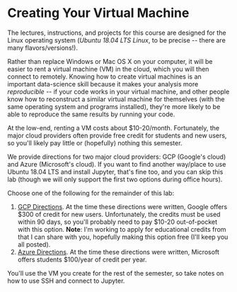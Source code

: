 # Creating Your Virtual Machine

The lectures, instructions, and projects for this course are designed
for the Linux operating system (*Ubuntu 18.04 LTS Linux*, to be
precise -- there are many flavors/versions!).

Rather than replace Windows or Mac OS X on your computer, it will be
easier to rent a virtual machine (VM) in the cloud, which you will
then connect to remotely.  Knowing how to create virtual machines is
an important data-science skill because it makes your analysis more
*reproducible* -- if your code works in your virtual machine, and
other people know how to reconstruct a similar virtual machine for
themselves (with the same operating system and programs installed),
they're more likely to be able to reproduce the same results by
running your code.

At the low-end, renting a VM costs about
$10-20/month.  Fortunately, the major cloud providers often provide
free credit for students and new users, so you'll likely pay little or
(hopefully) nothing this semester.

We provide directions for two major cloud providers: GCP (Google's
cloud) and Azure (Microsoft's cloud).  If you want to find another
way/place to use Ubuntu 18.04 LTS and install Jupyter, that's fine
too, and you can skip this lab (though we will only support the first
two options during office hours).

Choose one of the following for the remainder of this lab:

1. [GCP Directions](gcp/README.md).  At the time these directions were written, Google offers $300 of credit for new users.  Unfortunately, the credits must be used within 90 days, so you'll probably need to pay $10-20 out-of-pocket with this option.  **Note**: I'm working to apply for educational credits from that I can share with you, hopefully making this option free (I'll keep you all posted).
2. [Azure Directions](azure/README.md).  At the time these directions were written, Microsoft offers students $100/year of credit per year.

You'll use the VM you create for the rest of the semester, so take
notes on how to use SSH and connect to Jupyter.
